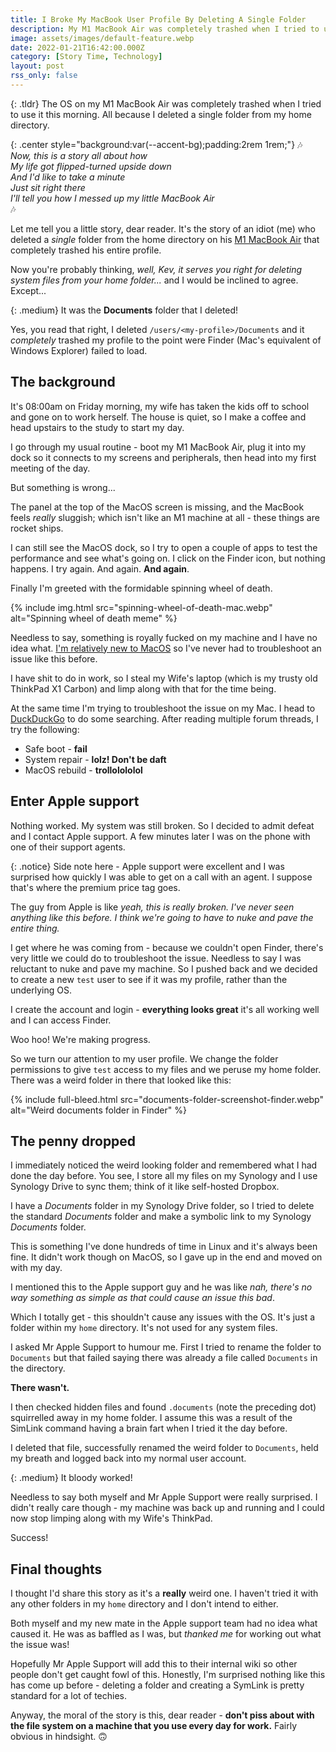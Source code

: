 ```yaml
---
title: I Broke My MacBook User Profile By Deleting A Single Folder
description: My M1 MacBook Air was completely trashed when I tried to use it this morning. All because I deleted a single folder from my home directory.
image: assets/images/default-feature.webp
date: 2022-01-21T16:42:00.000Z
category: [Story Time, Technology]
layout: post
rss_only: false
---
```

{: .tldr}
The OS on my M1 MacBook Air was completely trashed when I tried to use it this morning. All because I deleted a single folder from my home directory.

{: .center style="background:var(--accent-bg);padding:2rem 1rem;"}
🎶<br>
*Now, this is a story all about how<br>
My life got flipped-turned upside down<br>
And I'd like to take a minute<br>
Just sit right there<br>
I'll tell you how I messed up my little MacBook Air*<br>
🎶

Let me tell you a little story, dear reader. It's the story of an idiot (me) who deleted a *single* folder from the home directory on his [M1 MacBook Air](/macbook-m1-4-month-update) that completely trashed his entire profile.

Now you're probably thinking, *well, Kev, it serves you right for deleting system files from your home folder...* and I would be inclined to agree. Except...

{: .medium}
It was the **Documents** folder that I deleted!

Yes, you read that right, I deleted `/users/<my-profile>/Documents` and it *completely* trashed my profile to the point were Finder (Mac's equivalent of Windows Explorer) failed to load.

## The background
It's 08:00am on Friday morning, my wife has taken the kids off to school and gone on to work herself. The house is quiet, so I make a coffee and head upstairs to the study to start my day.

I go through my usual routine - boot my M1 MacBook Air, plug it into my dock so it connects to my screens and peripherals, then head into my first meeting of the day.

But something is wrong...

The panel at the top of the MacOS screen is missing, and the MacBook feels *really* sluggish; which isn't like an M1 machine at all - these things are rocket ships.

I can still see the MacOS dock, so I try to open a couple of apps to test the performance and see what's going on. I click on the Finder icon, but nothing happens. I try again. And again. **And again**.

Finally I'm greeted with the formidable spinning wheel of death.

{% include img.html src="spinning-wheel-of-death-mac.webp" alt="Spinning wheel of death meme" %}

Needless to say, something is royally fucked on my machine and I have no idea what. [I'm relatively new to MacOS](/a-windows-users-first-impressions-of-macos/) so I've never had to troubleshoot an issue like this before.

I have shit to do in work, so I steal my Wife's laptop (which is my trusty old ThinkPad X1 Carbon) and limp along with that for the time being.

At the same time I'm trying to troubleshoot the issue on my Mac. I head to [DuckDuckGo](https://duckduckgo.com) to do some searching. After reading multiple forum threads, I try the following:

* Safe boot - **fail**
* System repair - **lolz! Don't be daft**
* MacOS rebuild - **trollolololol**

## Enter Apple support
Nothing worked. My system was still broken. So I decided to admit defeat and I contact Apple support. A few minutes later I was on the phone with one of their support agents.

{: .notice}
Side note here - Apple support were excellent and I was surprised how quickly I was able to get on a call with an agent. I suppose that's where the premium price tag goes.

The guy from Apple is like *yeah, this is really broken. I've never seen anything like this before. I think we're going to have to nuke and pave the entire thing.*

I get where he was coming from - because we couldn't open Finder, there's very little we could do to troubleshoot the issue. Needless to say I was reluctant to nuke and pave my machine. So I pushed back and we decided to create a new `test` user to see if it was my profile, rather than the underlying OS.

I create the account and login - **everything looks great** it's all working well and I can access Finder.

Woo hoo! We're making progress.

So we turn our attention to my user profile. We change the folder permissions to give `test` access to my files and we peruse my home folder. There was a weird folder in there that looked like this:

{% include full-bleed.html src="documents-folder-screenshot-finder.webp" alt="Weird documents folder in Finder" %}

## The penny dropped 
I immediately noticed the weird looking folder and remembered what I had done the day before. You see, I store all my files on my Synology and I use Synology Drive to sync them; think of it like self-hosted Dropbox.

I have a *Documents* folder in my Synology Drive folder, so I tried to delete the standard *Documents* folder and make a symbolic link to my Synology *Documents* folder.

This is something I've done hundreds of time in Linux and it's always been fine. It didn't work though on MacOS, so I gave up in the end and moved on with my day.

I mentioned this to the Apple support guy and he was like *nah, there's no way something as simple as that could cause an issue this bad*.

Which I totally get - this shouldn't cause any issues with the OS. It's just a folder within my `home` directory. It's not used for any system files.

I asked Mr Apple Support to humour me. First I tried to rename the folder to `Documents` but that failed saying there was already a file called `Documents` in the directory.

**There wasn't.**

I then checked hidden files and found `.documents` (note the preceding dot) squirrelled away in my home folder. I assume this was a result of the SimLink command having a brain fart when I tried it the day before.

I deleted that file, successfully renamed the weird folder to `Documents`, held my breath and logged back into my normal user account.

{: .medium}
It bloody worked!

Needless to say both myself and Mr Apple Support were really surprised. I didn't really care though - my machine was back up and running and I could now stop limping along with my Wife's ThinkPad.

Success!

## Final thoughts
I thought I'd share this story as it's a **really** weird one. I haven't tried it with any other folders in my `home` directory and I don't intend to either.

Both myself and my new mate in the Apple support team had no idea what caused it. He was as baffled as I was, but *thanked me* for working out what the issue was!

Hopefully Mr Apple Support will add this to their internal wiki so other people don't get caught fowl of this. Honestly, I'm surprised nothing like this has come up before - deleting a folder and creating a SymLink is pretty standard for a lot of techies.

Anyway, the moral of the story is this, dear reader - **don't piss about with the file system on a machine that you use every day for work.** Fairly obvious in hindsight. 🙃
